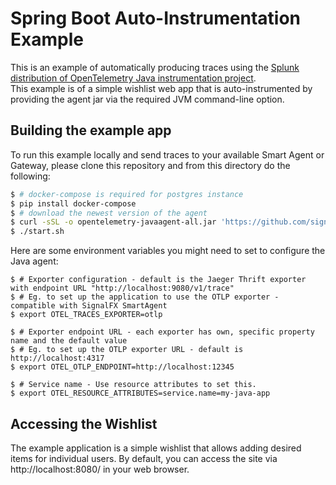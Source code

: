 # Spring Boot Auto-Instrumentation Example

This is an example of automatically producing traces using the
[Splunk distribution of OpenTelemetry Java instrumentation project](https://github.com/signalfx/splunk-otel-java).  
This example is of a simple wishlist web app that is auto-instrumented by providing
the agent jar via the required JVM command-line option.

## Building the example app

To run this example locally and send traces to your available Smart Agent or Gateway,
please clone this repository and from this directory do the following:

```bash
$ # docker-compose is required for postgres instance
$ pip install docker-compose
$ # download the newest version of the agent
$ curl -sSL -o opentelemetry-javaagent-all.jar 'https://github.com/signalfx/signalfx-otel-java/releases/latest/download/splunk-otel-javaagent-all.jar'
$ ./start.sh
```

Here are some environment variables you might need to set to configure the Java
agent:
```
$ # Exporter configuration - default is the Jaeger Thrift exporter with endpoint URL "http://localhost:9080/v1/trace"
$ # Eg. to set up the application to use the OTLP exporter - compatible with SignalFX SmartAgent
$ export OTEL_TRACES_EXPORTER=otlp

$ # Exporter endpoint URL - each exporter has own, specific property name and the default value  
$ # Eg. to set up the OTLP exporter URL - default is http://localhost:4317
$ export OTEL_OTLP_ENDPOINT=http://localhost:12345

$ # Service name - Use resource attributes to set this.
$ export OTEL_RESOURCE_ATTRIBUTES=service.name=my-java-app
```

## Accessing the Wishlist

The example application is a simple wishlist that allows adding desired items for
individual users.  By default, you can access the site via http://localhost:8080/ in your
web browser.
